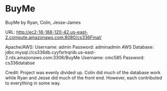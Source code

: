 # BuyMe
BuyMe by Ryan, Colin, Jesse-James

URL: http://ec2-18-188-120-42.us-east-2.compute.amazonaws.com:8080/cs336Final/

Apache/AWS: Username: admin Password: adminadmin AWS Database: jdbc:mysql://cs336db.cyyfsrtrqnib.us-east-2.rds.amazonaws.com:3306/BuyMe Username: cmc585 Password: cs336databse

Credit: Project was evenly divided up. Colin did much of the database work while Ryan and Jesse did much of the front end. However, each contributed to everything in some way.
